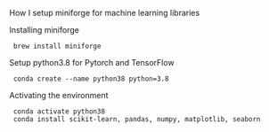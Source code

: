 How I setup miniforge for machine learning libraries

Installing miniforge

     brew install miniforge
    
    
Setup python3.8 for Pytorch and TensorFlow

     conda create --name python38 python=3.8
    
    
Activating the environment

     conda activate python38
     conda install scikit-learn, pandas, numpy, matplotlib, seaborn
